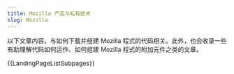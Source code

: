 ```yaml
---
title: Mozilla 产品与私有技术
slug: Mozilla
---
```

以下文章内容，与如何下载并组建 Mozilla 程式的代码相关。此外，也会收录一些有助理解代码如何运作、如何组建 Mozilla 程式的附加元件之类的文章。

{{LandingPageListSubpages}}
